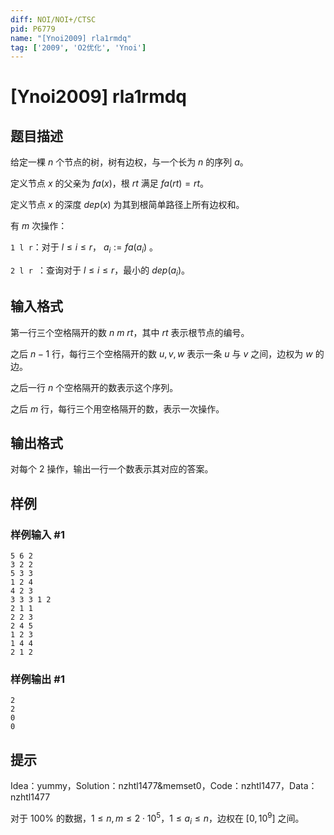 ```yaml
---
diff: NOI/NOI+/CTSC
pid: P6779
name: "[Ynoi2009] rla1rmdq"
tag: ['2009', 'O2优化', 'Ynoi']
---
```

# [Ynoi2009] rla1rmdq
## 题目描述

给定一棵 $n$ 个节点的树，树有边权，与一个长为 $n$ 的序列 $a$。

定义节点 $x$ 的父亲为 $fa(x)$，根 $rt$ 满足 $fa(rt)=rt$。

定义节点 $x$ 的深度 $dep(x)$ 为其到根简单路径上所有边权和。

有 $m$ 次操作：

`1 l r`：对于 $l \le i \le r$， $a_i := fa(a_i)$ 。 

`2 l r `：查询对于 $l \le i \le r$，最小的 $dep(a_i)$。
## 输入格式

第一行三个空格隔开的数 $n$ $m$ $rt$，其中 $rt$ 表示根节点的编号。

之后 $n-1$ 行，每行三个空格隔开的数 $u,v,w$ 表示一条 $u$ 与 $v$ 之间，边权为 $w$ 的边。

之后一行 $n$ 个空格隔开的数表示这个序列。

之后 $m$ 行，每行三个用空格隔开的数，表示一次操作。
## 输出格式

对每个 $2$ 操作，输出一行一个数表示其对应的答案。
## 样例

### 样例输入 #1
```
5 6 2
3 2 2
5 3 3
1 2 4
4 2 3
3 3 3 1 2
2 1 1
2 2 3
2 4 5
1 2 3
1 4 4
2 1 2
```
### 样例输出 #1
```
2
2
0
0
```
## 提示

Idea：yummy，Solution：nzhtl1477&memset0，Code：nzhtl1477，Data：nzhtl1477

对于 $100\%$ 的数据，$1\le n,m\le 2\cdot 10^5$，$1\le a_i\le n$，边权在 $[0,10^9]$ 之间。
